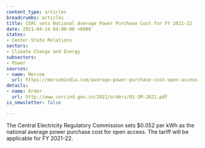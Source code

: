 ```yaml
---
content_type: articles
breadcrumbs: articles
title: CERC sets National Average Power Purchase Cost for FY 2021-22
date: 2021-04-14 04:00:00 +0000
states:
- Center-State Relations
sectors:
- Climate Change and Energy
subsectors:
- Power
sources:
- name: Mercom
  url: https://mercomindia.com/average-power-purchase-cost-open-access-solar/
details:
- name: Order
  url: http://www.cercind.gov.in/2021/orders/01-SM-2021.pdf
is_newsletter: false

---
```

The Central Electricity Regulatory Commission sets $0.052 per kWh as the national average power purchase cost for open access. The tariff will be applicable for FY 2021-22.
